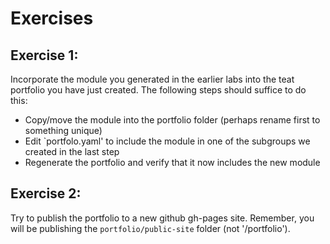 # Exercises 


## Exercise 1:

Incorporate the module you generated in the earlier labs into the teat portfolio you have just created. The following steps should suffice to do this:

- Copy/move the module into the portfolio folder (perhaps rename first to something unique)
- Edit `portfolo.yaml' to include the module in one of the subgroups we created in the last step
- Regenerate the portfolio and verify that it now includes the new module

## Exercise 2:

Try to publish the portfolio to a new github gh-pages site. Remember, you will be publishing the `portfolio/public-site` folder (not '/portfolio').

